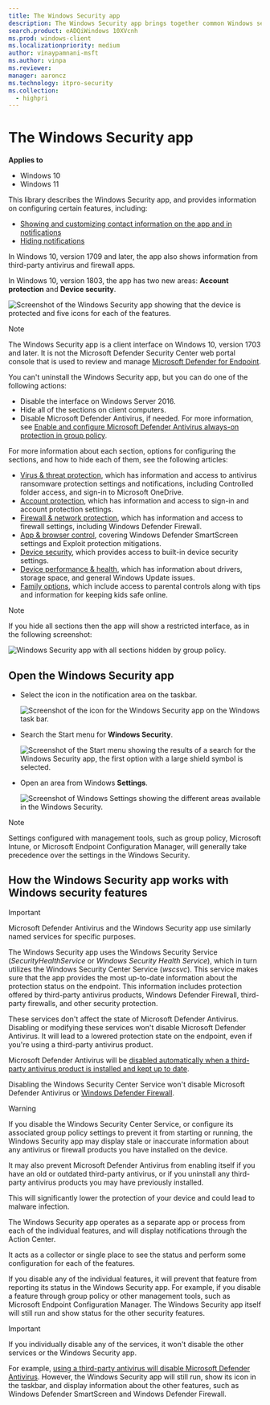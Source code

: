 ```yaml
---
title: The Windows Security app
description: The Windows Security app brings together common Windows security features into one place.
search.product: eADQiWindows 10XVcnh
ms.prod: windows-client
ms.localizationpriority: medium
author: vinaypamnani-msft
ms.author: vinpa
ms.reviewer: 
manager: aaroncz
ms.technology: itpro-security
ms.collection: 
  - highpri
---
```


# The Windows Security app

**Applies to**

- Windows 10
- Windows 11

This library describes the Windows Security app, and provides information on configuring certain features, including:

<a id="customize-notifications-from-the-windows-defender-security-center"></a>

- [Showing and customizing contact information on the app and in notifications](wdsc-customize-contact-information.md)
- [Hiding notifications](wdsc-hide-notifications.md)

In Windows 10, version 1709 and later, the app also shows information from third-party antivirus and firewall apps.

In Windows 10, version 1803, the app has two new areas: **Account protection** and **Device security**.

![Screenshot of the Windows Security app showing that the device is protected and five icons for each of the features.](images/security-center-home.png)

> [!NOTE]
> The Windows Security app is a client interface on Windows 10, version 1703 and later. It is not the Microsoft Defender Security Center web portal console that is used to review and manage [Microsoft Defender for Endpoint](/microsoft-365/security/defender-endpoint/).

You can't uninstall the Windows Security app, but you can do one of the following actions:

- Disable the interface on Windows Server 2016.
- Hide all of the sections on client computers.
- Disable Microsoft Defender Antivirus, if needed. For more information, see [Enable and configure Microsoft Defender Antivirus always-on protection in group policy](/microsoft-365/security/defender-endpoint/configure-real-time-protection-microsoft-defender-antivirus).

For more information about each section, options for configuring the sections, and how to hide each of them, see the following articles:

- [Virus & threat protection](wdsc-virus-threat-protection.md), which has information and access to antivirus ransomware protection settings and notifications, including Controlled folder access, and sign-in to Microsoft OneDrive.
- [Account protection](wdsc-account-protection.md), which has information and access to sign-in and account protection settings.
- [Firewall & network protection](wdsc-firewall-network-protection.md), which has information and access to firewall settings, including Windows Defender Firewall.
- [App & browser control](wdsc-app-browser-control.md), covering Windows Defender SmartScreen settings and Exploit protection mitigations.
- [Device security](wdsc-device-security.md), which provides access to built-in device security settings.
- [Device performance & health](wdsc-device-performance-health.md), which has information about drivers, storage space, and general Windows Update issues.  
- [Family options](wdsc-family-options.md), which include access to parental controls along with tips and information for keeping kids safe online.

> [!NOTE]
> If you hide all sections then the app will show a restricted interface, as in the following screenshot:
>
> ![Windows Security app with all sections hidden by group policy.](images/wdsc-all-hide.png)

## Open the Windows Security app

- Select the icon in the notification area on the taskbar.

    ![Screenshot of the icon for the Windows Security app on the Windows task bar.](images/security-center-taskbar.png)
- Search the Start menu for **Windows Security**.

    ![Screenshot of the Start menu showing the results of a search for the Windows Security app, the first option with a large shield symbol is selected.](images/security-center-start-menu.png)
- Open an area from Windows **Settings**.

    ![Screenshot of Windows Settings showing the different areas available in the Windows Security.](images/settings-windows-defender-security-center-areas.png)

> [!NOTE]
> Settings configured with management tools, such as group policy, Microsoft Intune, or Microsoft Endpoint Configuration Manager, will generally take precedence over the settings in the Windows Security.

## How the Windows Security app works with Windows security features

> [!IMPORTANT]
> Microsoft Defender Antivirus  and the Windows Security app use similarly named services for specific purposes.  
>
> The Windows Security app uses the Windows Security Service (*SecurityHealthService* or *Windows Security Health Service*), which in turn utilizes the Windows Security Center Service (*wscsvc*). This service makes sure that the app provides the most up-to-date information about the protection status on the endpoint. This information includes protection offered by third-party antivirus products, Windows Defender Firewall, third-party firewalls, and other security protection.
>
> These services don't affect the state of Microsoft Defender Antivirus. Disabling or modifying these services won't disable Microsoft Defender Antivirus. It will lead to a lowered protection state on the endpoint, even if you're using a third-party antivirus product.
>
> Microsoft Defender Antivirus will be [disabled automatically when a third-party antivirus product is installed and kept up to date](/microsoft-365/security/defender-endpoint/microsoft-defender-antivirus-compatibility).
>
> Disabling the Windows Security Center Service won't disable Microsoft Defender Antivirus or [Windows Defender Firewall](../windows-firewall/windows-firewall-with-advanced-security.md).

> [!WARNING]
> If you disable the Windows Security Center Service, or configure its associated group policy settings to prevent it from starting or running, the Windows Security app may display stale or inaccurate information about any antivirus or firewall products you have installed on the device.
>
> It may also prevent Microsoft Defender Antivirus from enabling itself if you have an old or outdated third-party antivirus, or if you uninstall any third-party antivirus products you may have previously installed.
>
> This will significantly lower the protection of your device and could lead to malware infection.

The Windows Security app operates as a separate app or process from each of the individual features, and will display notifications through the Action Center.

It acts as a collector or single place to see the status and perform some configuration for each of the features.

If you disable any of the individual features, it will prevent that feature from reporting its status in the Windows Security app. For example, if you disable a feature through group policy or other management tools, such as Microsoft Endpoint Configuration Manager. The Windows Security app itself will still run and show status for the other security features.

> [!IMPORTANT]
> If you individually disable any of the services, it won't disable the other services or the Windows Security app.

For example, [using a third-party antivirus will disable Microsoft Defender Antivirus](/microsoft-365/security/defender-endpoint/microsoft-defender-antivirus-compatibility). However, the Windows Security app will still run, show its icon in the taskbar, and display information about the other features, such as Windows Defender SmartScreen and Windows Defender Firewall.
